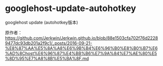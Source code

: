 # googlehost-update-autohotkey
googlehost update (autohotkey版本)

原作者：https://github.com/Jerkwin/Jerkwin.github.io/blob/88e1503cfa702f76d22289477dc93db201a2f9c1/_posts/2016-09-21-%E8%87%AA%E5%8A%A8%E6%9B%B4%E6%96%B0%E8%B0%B7%E6%AD%8Chost%E6%96%87%E4%BB%B6%E7%9A%84%E7%AE%80%E5%8D%95%E7%A8%8B%E5%BA%8F.md

